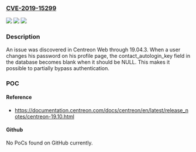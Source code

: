 ### [CVE-2019-15299](https://cve.mitre.org/cgi-bin/cvename.cgi?name=CVE-2019-15299)
![](https://img.shields.io/static/v1?label=Product&message=n%2Fa&color=blue)
![](https://img.shields.io/static/v1?label=Version&message=n%2Fa%20&color=brightgreen)
![](https://img.shields.io/static/v1?label=Vulnerability&message=n%2Fa&color=brightgreen)

### Description

An issue was discovered in Centreon Web through 19.04.3. When a user changes his password on his profile page, the contact_autologin_key field in the database becomes blank when it should be NULL. This makes it possible to partially bypass authentication.

### POC

#### Reference
- https://documentation.centreon.com/docs/centreon/en/latest/release_notes/centreon-19.10.html

#### Github
No PoCs found on GitHub currently.

